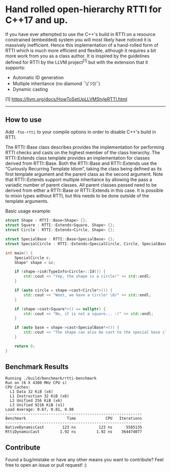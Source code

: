 # Hand rolled open-hierarchy RTTI for C++17 and up.

If you have ever attempted to use the C++'s build in RTTI on a resource constrained (embedded) system you will most likely have noticed it is massively inefficient. Hence this implementation of a hand-rolled form of RTTI which is much more efficient and flexible, although it requires a bit more work from you as a class author. It is inspired by the guidelines defined for RTTI by the LLVM project<sup>[1]</sup> but with the extension that it supports:

 - Automatic ID generation
 - Multiple inheritance (no diamond ¯\\_(ツ)_/¯)
 - Dynamic casting

[1] https://llvm.org/docs/HowToSetUpLLVMStyleRTTI.html

---

## How to use

Add `-fno-rtti` to your compile options in order to disable C++'s build in RTTI.

The RTTI::Base class describes provides the implementation for performing RTTI checks and casts on the highest member of the class hierarchy. The RTTI::Extends class template provides an implementation for classes derived from RTTI::Base. Both the RTTI::Base and RTTI::Extends use the “Curiously Recurring Template Idiom”, taking the class being defined as its first template argument and the parent class as the second argument. Note that RTTI::Extends support multiple inheritance by allowing the pass a variadic number of parent classes. All parent classes passed need to be derived from either a RTTI::Base or RTTI::Extends in this case. It is possible to mixin types without RTTI, but this needs to be done outside of the template arguments.

Basic usage example:

```c++
struct Shape : RTTI::Base<Shape> {};
struct Square : RTTI::Extends<Square, Shape> {};
struct Circle : RTTI::Extends<Circle, Shape> {};

struct SpecialBase : RTTI::Base<SpecialBase> {};
struct SpecialCircle : RTTI::Extends<SpecialCircle, Circle, SpecialBase> {};

int main() {
    SpecialCircle c;
    Shape* shape = &c;

    if (shape->isA(TypeInfo<Circle>::Id()) {
        std::cout << "Yep, the shape is a circle!" << std::endl;
    }

    if (auto circle = shape->cast<Circle*>()) {
        std::cout << "Woot, we have a circle! \0/" << std::endl;
    }

    if (shape->cast<Square*>() == nullptr) {
        std::cout << "No, it is not a square... :(" << std::endl;        
    }

    if (auto base = shape->cast<SpecialBase*>()) {
        std::cout << "The shape can also be cast to the special base class." << std::endl;
    }

    return 0;
}

```


## Benchmark Results

```
Running ./build/benchmark/rtti-benchmark
Run on (6 X 4300 MHz CPU s)
CPU Caches:
  L1 Data 32 KiB (x6)
  L1 Instruction 32 KiB (x6)
  L2 Unified 256 KiB (x6)
  L3 Unified 9216 KiB (x1)
Load Average: 0.67, 0.81, 0.98
------------------------------------------------------------
Benchmark                  Time             CPU   Iterations
------------------------------------------------------------
NativeDynamicCast        123 ns          123 ns      5585135
RttiDynamicCast         1.92 ns         1.92 ns    364474077
```

## Contribute

Found a bug/mistake or have any other means you want to contribute? Feel free to open an issue or pull request! :)
